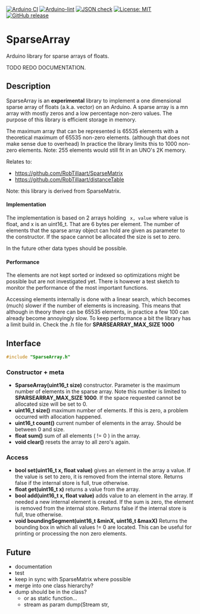 
[![Arduino CI](https://github.com/RobTillaart/SparseArray/workflows/Arduino%20CI/badge.svg)](https://github.com/marketplace/actions/arduino_ci)
[![Arduino-lint](https://github.com/RobTillaart/SparseArray/actions/workflows/arduino-lint.yml/badge.svg)](https://github.com/RobTillaart/SparseArray/actions/workflows/arduino-lint.yml)
[![JSON check](https://github.com/RobTillaart/SparseArray/actions/workflows/jsoncheck.yml/badge.svg)](https://github.com/RobTillaart/SparseArray/actions/workflows/jsoncheck.yml)
[![License: MIT](https://img.shields.io/badge/license-MIT-green.svg)](https://github.com/RobTillaart/SparseArray/blob/master/LICENSE)
[![GitHub release](https://img.shields.io/github/release/RobTillaart/SparseArray.svg?maxAge=3600)](https://github.com/RobTillaart/SparseArray/releases)


# SparseArray

Arduino library for sparse arrays of floats.


TODO REDO DOCUMENTATION.


## Description

SparseArray is an **experimental** library to implement a one
dimensional sparse array of floats (a.k.a. vector) on an Arduino.
A sparse array is a mn array with mostly zeros and a low percentage 
non-zero values.
The purpose of this library is efficient storage in memory. 

The maximum array that can be represented is 65535 elements 
with a theoretical maximum of 65535 non-zero elements. 
(although that does not make sense due to overhead)
In practice the library limits this to 1000 non-zero elements.
Note: 255 elements would still fit in an UNO's 2K memory.

Relates to: 
- https://github.com/RobTillaart/SparseMatrix
- https://github.com/RobTillaart/distanceTable

Note: this library is derived from SparseMatrix.


#### Implementation

The implementation is based on 2 arrays holding ``` x, value``` 
where value is float, and x is an uint16_t.
That are 6 bytes per element. 
The number of elements that the sparse array object can hold are 
given as parameter to the constructor. 
If the space cannot be allocated the size is set to zero.

In the future other data types should be possible.


#### Performance

The elements are not kept sorted or indexed so optimizations might be 
possible but are not investigated yet.
There is however a test sketch to monitor the performance of
the most important functions.

Accessing elements internally is done with a linear search, 
which becomes (much) slower if the number of elements is increasing. 
This means that although in theory there can be 65535 elements, 
in practice a few 100 can already become annoyingly slow.
To keep performance a bit the library has a limit build in.
Check the .h file for **SPARSEARRAY_MAX_SIZE 1000**


## Interface

```cpp
#include "SparseArray.h"
```

### Constructor + meta

- **SparseArray(uint16_t size)** constructor. 
Parameter is the maximum number of elements in the sparse array.
Note this number is limited to **SPARSEARRAY_MAX_SIZE 1000**.
If the space requested cannot be allocated size will be set to 0.
- **uint16_t size()** maximum number of elements.
If this is zero, a problem occurred with allocation happened.
- **uint16_t count()** current number of elements in the array.
Should be between 0 and size.
- **float sum()** sum of all elements ( != 0 ) in the array.
- **void clear()** resets the array to all zero's again.


### Access

- **bool set(uint16_t x, float value)** gives an element in the array a value.
If the value is set to zero, it is removed from the internal store.
Returns false if the internal store is full, true otherwise.
- **float get(uint16_t x)** returns a value from the array. 
- **bool add(uint16_t x, float value)** adds value to an element in the array.
If needed a new internal element is created. 
If the sum is zero, the element is removed from the internal store.
Returns false if the internal store is full, true otherwise.
- **void  boundingSegment(uint16_t &minX, uint16_t &maxX)** 
Returns the bounding box in which all values != 0 are located.
This can be useful for printing or processing the non zero elements.


## Future

- documentation
- test
- keep in sync with SparseMatrix where possible
- merge into one class hierarchy?
- dump should be in the class?
  - or as static function...
  - stream as param  dump(Stream str, 

